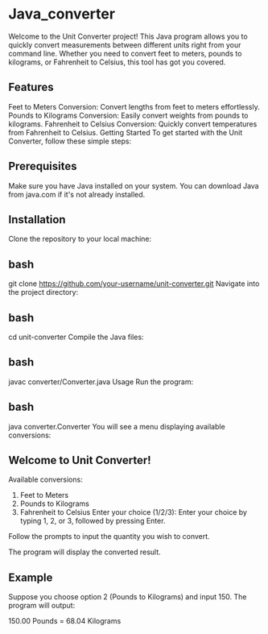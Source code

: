 # Java_converter

Welcome to the Unit Converter project! This Java program allows you to quickly convert measurements between different units right from your command line. Whether you need to convert feet to meters, pounds to kilograms, or Fahrenheit to Celsius, this tool has got you covered.

## Features
Feet to Meters Conversion: Convert lengths from feet to meters effortlessly.
Pounds to Kilograms Conversion: Easily convert weights from pounds to kilograms.
Fahrenheit to Celsius Conversion: Quickly convert temperatures from Fahrenheit to Celsius.
Getting Started
To get started with the Unit Converter, follow these simple steps:

## Prerequisites
Make sure you have Java installed on your system. You can download Java from java.com if it's not already installed.

## Installation
Clone the repository to your local machine:

## bash
git clone https://github.com/your-username/unit-converter.git
Navigate into the project directory:

## bash
cd unit-converter
Compile the Java files:

## bash
javac converter/Converter.java
Usage
Run the program:

## bash
java converter.Converter
You will see a menu displaying available conversions:

## Welcome to Unit Converter!
Available conversions:
1. Feet to Meters
2. Pounds to Kilograms
3. Fahrenheit to Celsius
Enter your choice (1/2/3):
Enter your choice by typing 1, 2, or 3, followed by pressing Enter.

Follow the prompts to input the quantity you wish to convert.

The program will display the converted result.

## Example
Suppose you choose option 2 (Pounds to Kilograms) and input 150. The program will output:

150.00 Pounds = 68.04 Kilograms



